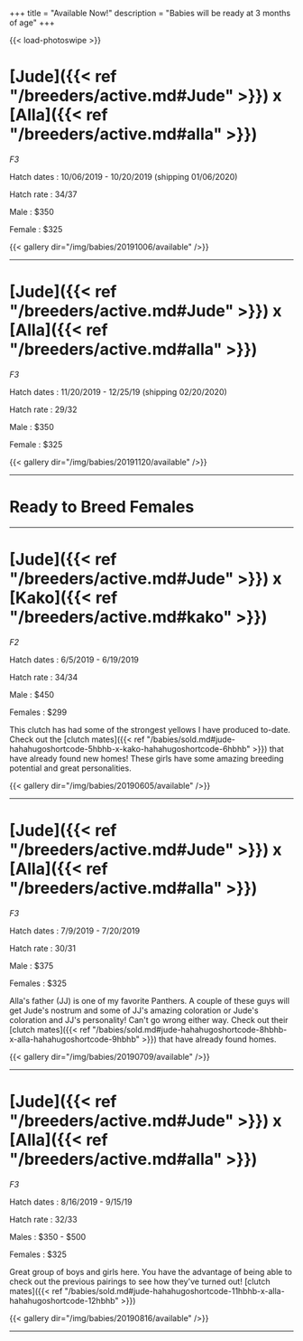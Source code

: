 +++
title = "Available Now!"
description = "Babies will be ready at 3 months of age"
+++

{{< load-photoswipe >}}

# [Jude]({{< ref "/breeders/active.md#Jude" >}}) x [Alla]({{< ref "/breeders/active.md#alla" >}})
*F3*

Hatch dates
: 10/06/2019 - 10/20/2019 (shipping 01/06/2020)

Hatch rate
: 34/37

Male
: $350

Female
: $325

{{< gallery dir="/img/babies/20191006/available" />}}

<hr>

# [Jude]({{< ref "/breeders/active.md#Jude" >}}) x [Alla]({{< ref "/breeders/active.md#alla" >}})
*F3*

Hatch dates
: 11/20/2019 - 12/25/19 (shipping 02/20/2020)

Hatch rate
: 29/32

Male
: $350

Female
: $325

{{< gallery dir="/img/babies/20191120/available" />}}

<hr>

# Ready to Breed Females

<hr>

# [Jude]({{< ref "/breeders/active.md#Jude" >}}) x [Kako]({{< ref "/breeders/active.md#kako" >}}) 
*F2*

Hatch dates
: 6/5/2019 - 6/19/2019

Hatch rate
: 34/34

Male
: $450

Females
: $299

This clutch has had some of the strongest yellows I have produced to-date. Check out the [clutch mates]({{< ref "/babies/sold.md#jude-hahahugoshortcode-5hbhb-x-kako-hahahugoshortcode-6hbhb" >}}) that have already found new homes! These girls have some amazing breeding potential and great personalities.

{{< gallery dir="/img/babies/20190605/available" />}}

<hr>

# [Jude]({{< ref "/breeders/active.md#Jude" >}}) x [Alla]({{< ref "/breeders/active.md#alla" >}})
*F3*

Hatch dates
: 7/9/2019 - 7/20/2019

Hatch rate
: 30/31

Male
: $375

Females
: $325

Alla's father (JJ) is one of my favorite Panthers. A couple of these guys will get Jude's nostrum and some of JJ's amazing coloration or Jude's coloration and JJ's personality! Can't go wrong either way. Check out their [clutch mates]({{< ref "/babies/sold.md#jude-hahahugoshortcode-8hbhb-x-alla-hahahugoshortcode-9hbhb" >}}) that have already found homes. 

{{< gallery dir="/img/babies/20190709/available" />}}

<hr>

# [Jude]({{< ref "/breeders/active.md#Jude" >}}) x [Alla]({{< ref "/breeders/active.md#alla" >}})
*F3*

Hatch dates
: 8/16/2019 - 9/15/19

Hatch rate
: 32/33

Males
: $350 - $500

Females
: $325

Great group of boys and girls here. You have the advantage of being able to check out the previous pairings to see how they've turned out! [clutch mates]({{< ref "/babies/sold.md#jude-hahahugoshortcode-11hbhb-x-alla-hahahugoshortcode-12hbhb" >}})

{{< gallery dir="/img/babies/20190816/available" />}}

<hr>

